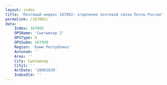 ```yaml
---
layout: index
title: 'Почтовый индекс 167002: отделение почтовой связи Почты России'
permalink: /167002/
data:
    Index: 167002
    OPSName: 'Сыктывкар 2'
    OPSType: О
    OPSSubm: 167999
    Region: 'Коми Республика'
    Autonom: ''
    Area: ''
    City: Сыктывкар
    City1: ''
    ActDate: '20001030'
    IndexOld: ''
---
```


